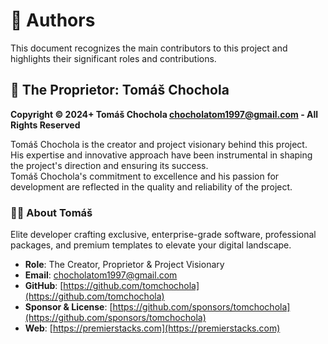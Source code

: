 # 👫 Authors

This document recognizes the main contributors to this project and highlights their significant roles and contributions.

## 🤵 The Proprietor: Tomáš Chochola

**Copyright © 2024+ Tomáš Chochola <chocholatom1997@gmail.com> - All Rights Reserved**

Tomáš Chochola is the creator and project visionary behind this project.<br />
His expertise and innovative approach have been instrumental in shaping the project's direction and ensuring its success.<br />
Tomáš Chochola's commitment to excellence and his passion for development are reflected in the quality and reliability of the project.

### 🧑‍💻 About Tomáš

Elite developer crafting exclusive, enterprise-grade software, professional packages, and premium templates to elevate your digital landscape.

- **Role**: The Creator, Proprietor & Project Visionary
- **Email**: <chocholatom1997@gmail.com>
- **GitHub**: [https://github.com/tomchochola](https://github.com/tomchochola)
- **Sponsor & License**: [https://github.com/sponsors/tomchochola](https://github.com/sponsors/tomchochola)
- **Web**: [https://premierstacks.com](https://premierstacks.com)
